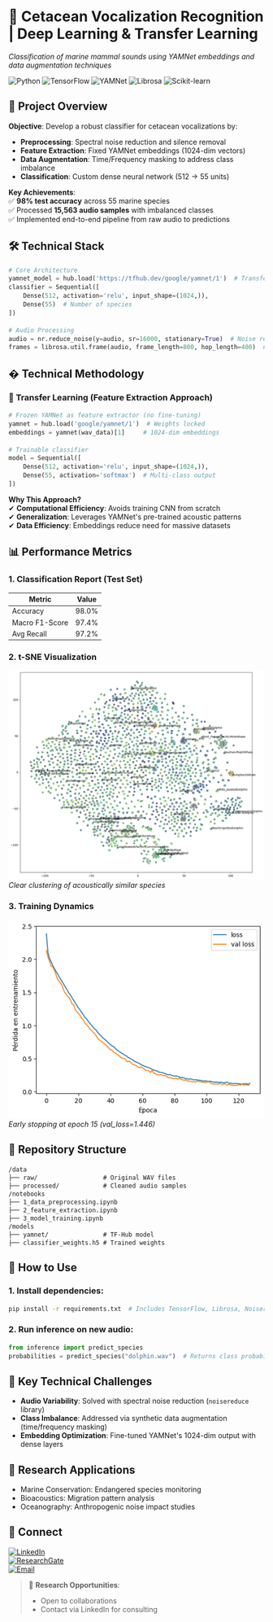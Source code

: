 # 🎤 Cetacean Vocalization Recognition | Deep Learning & Transfer Learning  
*Classification of marine mammal sounds using YAMNet embeddings and data augmentation techniques*  

![Python](https://img.shields.io/badge/Python-3.10+-blue?logo=python) ![TensorFlow](https://img.shields.io/badge/TensorFlow-2.12-orange?logo=tensorflow) ![YAMNet](https://img.shields.io/badge/Transfer_Learning-YAMNet-yellow) ![Librosa](https://img.shields.io/badge/Audio_Librosa-0.10-brightgreen) ![Scikit-learn](https://img.shields.io/badge/Scikit--learn-1.2-red)

## 📌 **Project Overview**  
**Objective**: Develop a robust classifier for cetacean vocalizations by:  
- **Preprocessing**: Spectral noise reduction and silence removal  
- **Feature Extraction**: Fixed YAMNet embeddings (1024-dim vectors)  
- **Data Augmentation**: Time/Frequency masking to address class imbalance  
- **Classification**: Custom dense neural network (512 → 55 units)  

**Key Achievements**:  
✅ **98% test accuracy** across 55 marine species  
✅ Processed **15,563 audio samples** with imbalanced classes  
✅ Implemented end-to-end pipeline from raw audio to predictions  

## 🛠️ Technical Stack  
```python
# Core Architecture
yamnet_model = hub.load('https://tfhub.dev/google/yamnet/1')  # Transfer Learning
classifier = Sequential([
    Dense(512, activation='relu', input_shape=(1024,)),
    Dense(55)  # Number of species
])

# Audio Processing
audio = nr.reduce_noise(y=audio, sr=16000, stationary=True)  # Noise reduction
frames = librosa.util.frame(audio, frame_length=800, hop_length=400)  # Segmentation
```
## � **Technical Methodology**  
### 🔧 Transfer Learning (Feature Extraction Approach)  
```python
# Frozen YAMNet as feature extractor (no fine-tuning)
yamnet = hub.load('google/yamnet/1')  # Weights locked
embeddings = yamnet(wav_data)[1]     # 1024-dim embeddings

# Trainable classifier
model = Sequential([
    Dense(512, activation='relu', input_shape=(1024,)),
    Dense(55, activation='softmax')  # Multi-class output
])
```

**Why This Approach?**  
✔ **Computational Efficiency**: Avoids training CNN from scratch  
✔ **Generalization**: Leverages YAMNet's pre-trained acoustic patterns  
✔ **Data Efficiency**: Embeddings reduce need for massive datasets  

## 📊 **Performance Metrics**  
### 1. Classification Report (Test Set)  
| Metric          | Value  |  
|-----------------|--------|  
| Accuracy        | 98.0%  |  
| Macro F1-Score  | 97.4%  |  
| Avg Recall      | 97.2%  |  

### 2. t-SNE Visualization  
![t-SNE Plot](https://github.com/gacuervol/DeepLearning-cetacean-sounds/blob/main/figures/tsne.png)
*Clear clustering of acoustically similar species*  

### 3. Training Dynamics  
![Loss Curves](https://github.com/gacuervol/DeepLearning-cetacean-sounds/blob/main/figures/training_plot.png)
*Early stopping at epoch 15 (val_loss=1.446)*  

## 📂 Repository Structure  
```text
/data
├── raw/                  # Original WAV files
├── processed/            # Cleaned audio samples
/notebooks
├── 1_data_preprocessing.ipynb
├── 2_feature_extraction.ipynb  
├── 3_model_training.ipynb
/models
├── yamnet/               # TF-Hub model
├── classifier_weights.h5 # Trained weights
```

## 🚀 How to Use  
### 1. Install dependencies:  
```bash
pip install -r requirements.txt  # Includes TensorFlow, Librosa, Noisereduce
```

### 2. Run inference on new audio:  
```python
from inference import predict_species
probabilities = predict_species("dolphin.wav")  # Returns class probabilities
```

## 🧠 Key Technical Challenges  
- **Audio Variability**: Solved with spectral noise reduction (`noisereduce` library)  
- **Class Imbalance**: Addressed via synthetic data augmentation (time/frequency masking)  
- **Embedding Optimization**: Fine-tuned YAMNet's 1024-dim output with dense layers  

## 📜 Research Applications  
- Marine Conservation: Endangered species monitoring  
- Bioacoustics: Migration pattern analysis  
- Oceanography: Anthropogenic noise impact studies  

## 🔗 Connect  
[![LinkedIn](https://img.shields.io/badge/LinkedIn-Giovanny_Cuervo-0077B5?style=for-the-badge&logo=linkedin)](https://www.linkedin.com/in/giovanny-alejandro-cuervo-londo%C3%B1o-b446ab23b/)  
[![ResearchGate](https://img.shields.io/badge/ResearchGate-00CCBB?style=for-the-badge&logo=researchgate)](https://www.researchgate.net/profile/Giovanny-Cuervo-Londono)  
[![Email](https://img.shields.io/badge/Email-giovanny.cuervo101%40alu.ulpgc.es-D14836?style=for-the-badge&logo=gmail)](mailto:giovanny.cuervo101@alu.ulpgc.es)  

> 🌴 **Research Opportunities**:  
> - Open to collaborations  
> - Contact via LinkedIn for consulting  

